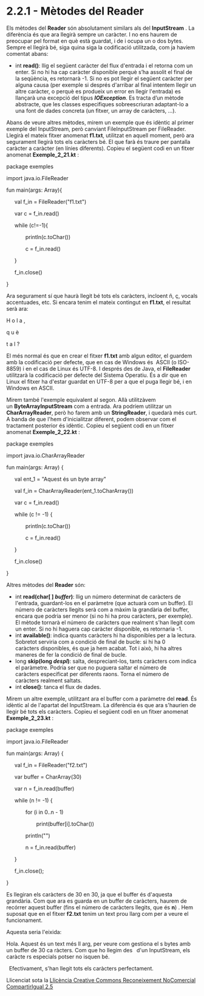 # <a name="main"></a>**2.2.1 - Mètodes del Reader**
Els mètodes del **Reader** són absolutament similars als del **InputStream** . La diferència és que ara llegirà sempre un caràcter. I no ens haurem de preocupar pel format en què està guardat, i de i ocupa un o dos bytes. Sempre el llegirà bé, siga quina siga la codificació utilitzada, com ja havíem comentat abans:

- int **read()**: llig el següent caràcter del flux d'entrada i el retorna com un enter. Si no hi ha cap caràcter disponible perquè s’ha assolit el final de la seqüència, es retornarà -1. Si no es pot llegir el següent caràcter per alguna causa (per exemple si després d'arribar al final intentem llegir un altre caràcter, o perquè es produeix un error en llegir l'entrada) es llançarà una excepció del tipus ***IOException***. Es tracta d’un mètode abstracte, que les classes especifiques sobreescriuran adaptant-lo a una font de dades concreta (un fitxer, un array de caràcters, ...).

Abans de veure altres mètodes, mirem un exemple que és idèntic al primer exemple del InputStream, però canviant FileInputStream per FileReader. Llegirà el mateix fitxer anomenat **f1.txt**, utilitzat en aquell moment, però ara segurament llegirà tots els caràcters bé. El que farà és traure per pantalla caràcter a caràcter (en línies diferents). Copieu el següent codi en un fitxer anomenat **Exemple\_2\_21.kt** :

package exemples

import java.io.FileReader

fun main(args: Array<String>){

`	`val f\_in = FileReader("f1.txt")

`	`var c = f\_in.read()

`	`while (c!=-1){

`		`println(c.toChar())

`		`c = f\_in.read()

`	`}

`	`f\_in.close()

}

Ara segurament sí que haurà llegit bé tots els caràcters, incloent ñ, ç, vocals accentuades, etc. Si encara tenim el mateix contingut en **f1.txt**, el resultat serà ara:

H
o
l
a
,

q
u
è

t
a
l
?

El més normal és que en crear el fitxer **f1.txt** amb algun editor, el guardem amb la codificació per defecte, que en cas de Windows és  ASCII (o ISO-8859) i en el cas de Linux és UTF-8. I després des de Java, el **FileReader** utilitzarà la codificació per defecte del Sistema Operatiu. És a dir que en Linux el fitxer ha d'estar guardat en UTF-8 per a que el puga llegir bé, i en Windows en ASCII.

Mirem també l'exemple equivalent al segon. Allà utilitzàvem un **ByteArrayInputStream** com a entrada. Ara podríem utilitzar un **CharArrayReader**, però ho farem amb un **StringReader**, i quedarà més curt. A banda de que l'hem d'inicialitzar diferent, podem observar com el tractament posterior és idèntic. Copieu el següent codi en un fitxer anomenat **Exemple\_2\_22.kt** :

package exemples

import java.io.CharArrayReader

fun main(args: Array<String>) {

`	`val ent\_1 = "Aquest és un byte array"

`	`val f\_in = CharArrayReader(ent\_1.toCharArray())

`	`var c = f\_in.read()

`	`while (c != -1) {

`		`println(c.toChar())

`		`c = f\_in.read()

`	`}

`	`f\_in.close()

}

Altres mètodes del **Reader** són:

- int **read(char[ ] *buffer*)**: llig un número determinat de caràcters de l'entrada, guardant-los en el paràmetre (que actuarà com un buffer). El número de caràcters llegits serà com a màxim la grandària del buffer, encara que podria ser menor (si no hi ha prou caràcters, per exemple). El mètode tornarà el número de caràcters que realment s'han llegit com un enter. Si no hi haguera cap caràcter disponible, es retornaria -1.
- int **available()**: indica quants caràcters hi ha disponibles per a la lectura. Sobretot serviria com a condició de final de bucle: si hi ha 0 caràcters disponibles, és que ja hem acabat. Tot i això, hi ha altres maneres de fer la condició de final de bucle.
- long **skip(long *despl*)**: salta, despreciant-los, tants caràcters com indica el paràmetre. Podria ser que no puguera saltar el número de caràcters especificat per diferents raons. Torna el número de caràcters realment saltats.
- int **close()**: tanca el flux de dades.

Mirem un altre exemple, utilitzant ara el buffer com a paràmetre del **read**. És idèntic al de l'apartat del InputStream. La diferència és que ara s'haurien de llegir bé tots els caràcters. Copieu el següent codi en un fitxer anomenat **Exemple\_2\_23.kt** :

package exemples

import java.io.FileReader

fun main(args: Array<String>) {

`	`val f\_in = FileReader("f2.txt")

`	`var buffer = CharArray(30)

`	`var n = f\_in.read(buffer)

`	`while (n != -1) {

`		`for (i in 0..n - 1)

`			`print(buffer[i].toChar())

`		`println("")

`		`n = f\_in.read(buffer)

`	`}

`	`f\_in.close();

}

Es llegiran els caràcters de 30 en 30, ja que el buffer és d'aquesta grandària. Com que ara es guarda en un buffer de caràcters, haurem de recórrer aquest buffer (fins el número de caràcters llegits, que és **n**) . Hem suposat que en el fitxer **f2.txt** tenim un text prou llarg com per a veure el funcionament.

Aquesta seria l'eixida:

Hola. Aquest és un text més ll
arg, per veure com gestiona el
s bytes amb un buffer de 30 ca
ràcters.
Com que ho llegim des
` `d'un InputStream, els caràcte
rs especials potser no isquen 
bé.

` `Efectivament, s'han llegit tots els caràcters perfectament.



Llicenciat sota la [Llicència Creative Commons Reconeixement NoComercial CompartirIgual 2.5](http://creativecommons.org/licenses/by-nc-sa/2.5/)
